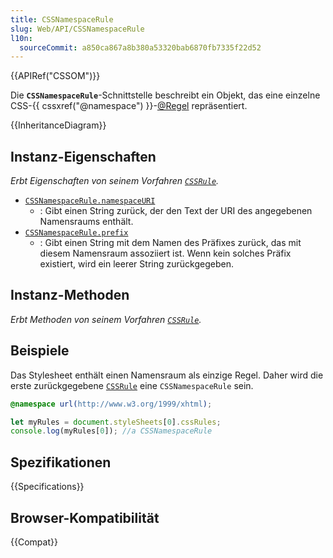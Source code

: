 ```yaml
---
title: CSSNamespaceRule
slug: Web/API/CSSNamespaceRule
l10n:
  sourceCommit: a850ca867a8b380a53320bab6870fb7335f22d52
---
```


{{APIRef("CSSOM")}}

Die **`CSSNamespaceRule`**-Schnittstelle beschreibt ein Objekt, das eine einzelne CSS-{{ cssxref("@namespace") }}-[@Regel](/de/docs/Web/CSS/CSS_syntax/At-rule) repräsentiert.

{{InheritanceDiagram}}

## Instanz-Eigenschaften

_Erbt Eigenschaften von seinem Vorfahren [`CSSRule`](/de/docs/Web/API/CSSRule)._

- [`CSSNamespaceRule.namespaceURI`](/de/docs/Web/API/CSSNamespaceRule/namespaceURI)
  - : Gibt einen String zurück, der den Text der URI des angegebenen Namensraums enthält.
- [`CSSNamespaceRule.prefix`](/de/docs/Web/API/CSSNamespaceRule/prefix)
  - : Gibt einen String mit dem Namen des Präfixes zurück, das mit diesem Namensraum assoziiert ist. Wenn kein solches Präfix existiert, wird ein leerer String zurückgegeben.

## Instanz-Methoden

_Erbt Methoden von seinem Vorfahren [`CSSRule`](/de/docs/Web/API/CSSRule)._

## Beispiele

Das Stylesheet enthält einen Namensraum als einzige Regel. Daher wird die erste zurückgegebene [`CSSRule`](/de/docs/Web/API/CSSRule) eine `CSSNamespaceRule` sein.

```css
@namespace url(http://www.w3.org/1999/xhtml);
```

```js
let myRules = document.styleSheets[0].cssRules;
console.log(myRules[0]); //a CSSNamespaceRule
```

## Spezifikationen

{{Specifications}}

## Browser-Kompatibilität

{{Compat}}
